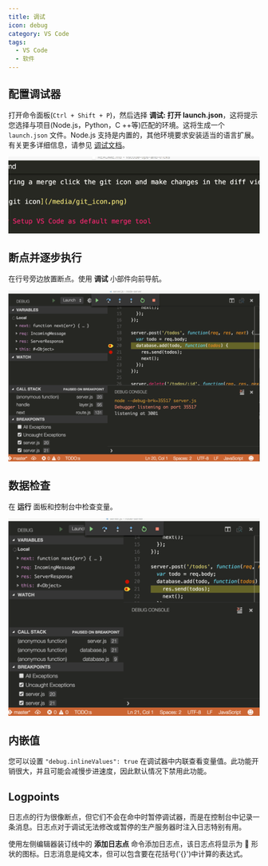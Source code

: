 ```yaml
---
title: 调试
icon: debug
category: VS Code
tags:
  - VS Code
  - 软件
---
```


## 配置调试器

打开命令面板(`Ctrl + Shift + P`)，然后选择 **调试: 打开 launch.json**，这将提示您选择与项目(Node.js，Python，C ++等)匹配的环境。这将生成一个 `launch.json` 文件。Node.js 支持是内置的，其他环境要求安装适当的语言扩展。有关更多详细信息，请参见 [调试文档](https://code.visualstudio.com/docs/editor/debugging)。

![配置调试](./assets/configure-debug.gif)

## 断点并逐步执行

在行号旁边放置断点。使用 **调试** 小部件向前导航。

![调试](./assets/node-debug.gif)

## 数据检查

在 **运行** 面板和控制台中检查变量。

![数据检查](./assets/debug-data-inspection.gif)

## 内嵌值

您可以设置 `"debug.inlineValues": true` 在调试器中内联查看变量值。此功能开销很大，并且可能会减慢步进速度，因此默认情况下禁用此功能。

## Logpoints

日志点的行为很像断点，但它们不会在命中时暂停调试器，而是在控制台中记录一条消息。日志点对于调试无法修改或暂停的生产服务器时注入日志特别有用。

使用左侧编辑器装订线中的 **添加日志点** 命令添加日志点，该日志点将显示为 :small_orange_diamond: 形状的图标。日志消息是纯文本，但可以包含要在花括号('{}')中计算的表达式。
